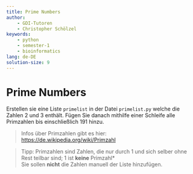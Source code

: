 ```yaml
---
title: Prime Numbers
author:
    - GDI-Tutoren
    - Christopher Schölzel
keywords:
    - python
    - semester-1
    - bioinformatics
lang: de-DE
solution-size: 9
---
```


# Prime Numbers

Erstellen sie eine Liste `primelist` in der Datei `primelist.py` welche die Zahlen 2 und 3 enthält. Fügen Sie danach mithilfe einer Schleife alle Primzahlen bis einschließlich 191 hinzu.

> Infos über Primzahlen gibt es hier: https://de.wikipedia.org/wiki/Primzahl 

> Tipp: Primzahlen sind Zahlen, die nur durch 1 und sich selber ohne Rest teilbar sind; 1 ist **keine** Primzahl*\
> Sie sollen **nicht** die Zahlen manuell der Liste hinzufügen.
